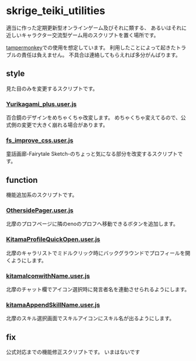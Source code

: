 # skrige_teiki_utilities
適当に作った定期更新型オンラインゲーム及びそれに類する、
あるいはそれに近しいキャラクター交流型ゲーム用のスクリプトを置く場所です。

[tampermonkey](https://www.tampermonkey.net/)での使用を想定しています。
利用したことによって起きたトラブルの責任は負えません。
不具合は連絡してもらえれば多分がんばります。

## style

見た目のみを変更するスクリプトです。

### [Yurikagami_plus.user.js](https://skrige6666.github.io/skrige_teiki_utilities/style/Yurikagami_plus.user.js)

百合鏡のデザインをめちゃくちゃ改変します。
めちゃくちゃ変えてるので、公式側の変更で大きく崩れる場合があります。

### [fs_improve_css.user.js](https://skrige6666.github.io/skrige_teiki_utilities/style/fs_improve_css.user.js)

童話画廊-Fairytale Sketch-のちょっと気になる部分を改変するスクリプトです。


## function

機能追加系のスクリプトです。

### [OthersidePager.user.js](https://github.com/skrige6666/skrige_teiki_utilities/raw/refs/heads/master/pager/OthersidePager.user.js)

北摩のプロフページに隣のenoのプロフへ移動できるボタンを追加します。

### [KitamaProfileQuickOpen.user.js](https://github.com/skrige6666/skrige_teiki_utilities/raw/refs/heads/master/util/KitamaProfileQuickOpen.user.js)

北摩のキャラリストでミドルクリック時にバックグラウンドでプロフィールを開くようにします。

### [kitamaIconwithName.user.js](https://github.com/skrige6666/skrige_teiki_utilities/raw/refs/heads/master/util/kitamaIconWithName.user.js)

北摩のチャット欄でアイコン選択時に発言者名を連動させられるようにします。

### [kitamaAppendSkillName.user.js](https://github.com/skrige6666/skrige_teiki_utilities/raw/refs/heads/master/util/kitamaAppendSkillName.user.js)

北摩のスキル選択画面でスキルアイコンにスキル名が出るようにします。

## fix

公式対応までの機能修正スクリプトです。
いまはないです

<!--### [KitamaAreaArchiveFix.user.js](https://github.com/skrige6666/skrige_teiki_utilities/raw/refs/heads/master/fix/KitamaAreaArchiveFix.user.js)

北摩のエリアでアーカイブを見るボタンが動かない問題を修正します。公式で修正されたら無効化してください。-->